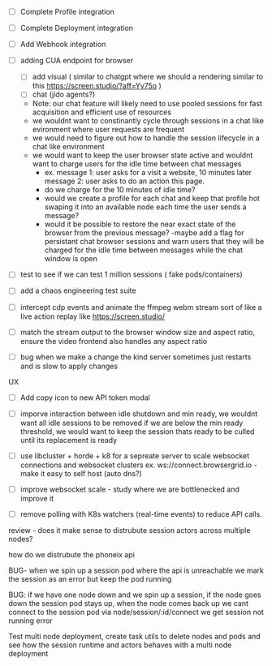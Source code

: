 - [ ] Complete Profile integration
- [ ] Complete Deployment integration

- [ ] Add Webhook integration


- [ ] adding CUA endpoint for browser
    - [ ] add visual ( similar to chatgpt where we should a  rendering  similar to this https://screen.studio/?aff=Yy75o )
    - [ ] chat  (jido agents?)
    - Note: our chat feature will likely need to use pooled sessions for fast acquisition and efficient use of resources
    - we wouldnt want to constinantly cycle through sessions in a chat like evironment where user requests are frequent
    - we would need to figure out how to handle the session lifecycle in a chat like environment
    - we would want to keep the user browser state active and wouldnt want to charge users for the idle time between chat messages
      - ex. message 1: user asks for a visit a website, 10 minutes later message 2: user asks to do an action this page. 
      - do we charge for the 10 minutes of idle time?
      - would we create a profile for each chat and keep that profile hot swaping it into an available node each time the user sends a message?
      - would it be possible to restore the near exact state of the browser from the previous message?
      -maybe add a flag for persistant chat browser sessions and warn users that they will be charged for the idle time between messages while the chat window is open
- [ ] test to see if we can test 1 million sessions ( fake pods/containers) 
- [ ] add a chaos engineering test suite
- [ ] intercept cdp events and animate the ffmpeg webm stream sort of like a live action replay like https://screen.studio/
- [ ] match the stream output to the browser window size and aspect ratio, ensure the video frontend also handles any aspect ratio


- [ ] bug when we make a change the kind server sometimes just restarts and is slow to apply changes

UX
- [ ] Add copy icon to new API token modal




- [ ] imporve interaction between idle shutdown and min ready, we wouldnt want all idle sessions to be removed if we are below the min ready threshold, we would want to keep the session thats ready to be culled until its replacement is ready


- [ ] use libcluster + horde + k8 for a sepreate server to scale websocket connections and websocket clusters  ex. ws://connect.browsergrid.io - make it easy to self host (auto dns?)

- [ ] improve websocket scale - study where we are bottlenecked and improve it 

- [ ] remove polling with K8s watchers (real-time events) to reduce API calls.

review - does it make sense to distrubute session actors across multiple nodes?

how do we distrubute the phoneix api


BUG- when we spin up a session pod where the api is unreachable we mark the session as an error but keep the pod running


BUG: if we have one node down and we spin up a session, if the node goes down the session pod stays up, when the node comes back up we cant connect to the session pod via node/session/:id/connect we get session not running error

Test multi node deployment, create task utils to delete nodes and pods and see how the session runtime and actors behaves with a multi node deployment